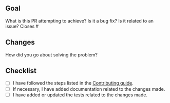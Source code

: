 ## Goal

What is this PR attempting to achieve? Is it a bug fix? Is it related to an issue?
Closes #

## Changes

How did you go about solving the problem?

## Checklist

- [ ] I have followed the steps listed in the [Contributing guide](https://github.com/Aleph-Alpha/ts-rs/blob/main/CHANGELOG.md).
- [ ] If necessary, I have added documentation related to the changes made.
- [ ] I have added or updated the tests related to the changes made.
